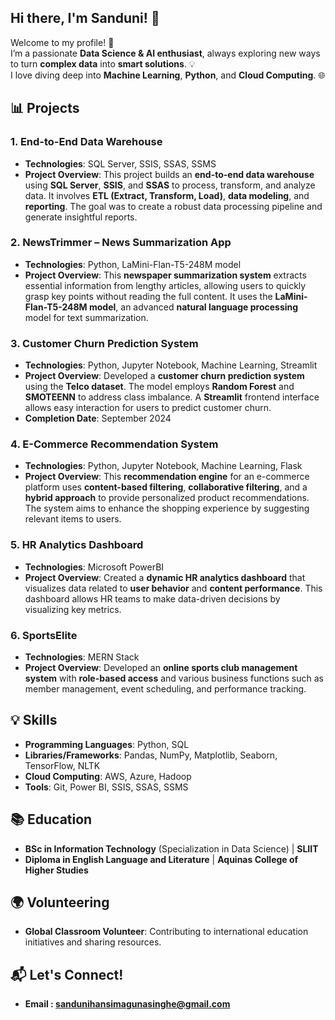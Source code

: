 ## Hi there, I'm Sanduni! 👋

Welcome to my profile! 🎉  
I’m a passionate **Data Science & AI enthusiast**, always exploring new ways to turn **complex data** into **smart solutions**. 💡  
I love diving deep into **Machine Learning**, **Python**, and **Cloud Computing**. 🌐  


## 📊 Projects
### 1. **End-to-End Data Warehouse**
   - **Technologies**: SQL Server, SSIS, SSAS, SSMS  
   - **Project Overview**: This project builds an **end-to-end data warehouse** using **SQL Server**, **SSIS**, and **SSAS** to process, transform, and analyze data. It involves **ETL (Extract, Transform, Load)**, **data modeling**, and **reporting**. The goal was to create a robust data processing pipeline and generate insightful reports.  
  

### 2. **NewsTrimmer – News Summarization App**
   - **Technologies**: Python, LaMini-Flan-T5-248M model  
   - **Project Overview**: This **newspaper summarization system** extracts essential information from lengthy articles, allowing users to quickly grasp key points without reading the full content. It uses the **LaMini-Flan-T5-248M model**, an advanced **natural language processing** model for text summarization.  
   

### 3. **Customer Churn Prediction System**
   - **Technologies**: Python, Jupyter Notebook, Machine Learning, Streamlit  
   - **Project Overview**: Developed a **customer churn prediction system** using the **Telco dataset**. The model employs **Random Forest** and **SMOTEENN** to address class imbalance. A **Streamlit** frontend interface allows easy interaction for users to predict customer churn.  
   - **Completion Date**: September 2024

### 4. **E-Commerce Recommendation System**
   - **Technologies**: Python, Jupyter Notebook, Machine Learning, Flask  
   - **Project Overview**: This **recommendation engine** for an e-commerce platform uses **content-based filtering**, **collaborative filtering**, and a **hybrid approach** to provide personalized product recommendations. The system aims to enhance the shopping experience by suggesting relevant items to users.  
   

### 5. **HR Analytics Dashboard**
   - **Technologies**: Microsoft PowerBI  
   - **Project Overview**: Created a **dynamic HR analytics dashboard** that visualizes data related to **user behavior** and **content performance**. This dashboard allows HR teams to make data-driven decisions by visualizing key metrics.  
  

### 6. **SportsElite**
   - **Technologies**: MERN Stack  
   - **Project Overview**: Developed an **online sports club management system** with **role-based access** and various business functions such as member management, event scheduling, and performance tracking.  
  
## 💡 Skills
- **Programming Languages**: Python, SQL
- **Libraries/Frameworks**: Pandas, NumPy, Matplotlib, Seaborn, TensorFlow, NLTK
- **Cloud Computing**: AWS, Azure, Hadoop
- **Tools**: Git, Power BI, SSIS, SSAS, SSMS

## 📚 Education
- **BSc in Information Technology** (Specialization in Data Science) | **SLIIT**
- **Diploma in English Language and Literature** | **Aquinas College of Higher Studies**

## 🌍 Volunteering
- **Global Classroom Volunteer**: Contributing to international education initiatives and sharing resources.

## 📬 Let's Connect!
- **Email : sandunihansimagunasinghe@gmail.com**



<!--
**sanduni2002/sanduni2002** is a ✨ _special_ ✨ repository because its `README.md` (this file) appears on your GitHub profile.

Here are some ideas to get you started:

- 🔭 I’m currently working on ...
- 🌱 I’m currently learning ...
- 👯 I’m looking to collaborate on ...
- 🤔 I’m looking for help with ...
- 💬 Ask me about ...
- 📫 How to reach me: ...
- 😄 Pronouns: ...
- ⚡ Fun fact: ...
-->
